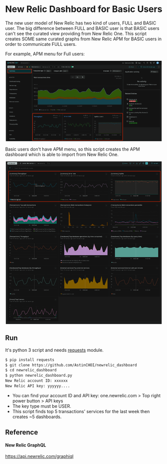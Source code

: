 # New Relic Dashboard for Basic Users

The new user model of New Relic has two kind of users, FULL and BASIC user. The big difference between FULL and BASIC user is that BASIC users can't see the curated view providing from New Relic One. This script creates SOME same curated graphs from New Relic APM for BASIC users in order to communicate FULL users.

For example, APM menu for Full users:  
<p align="center">
<img src="https://raw.githubusercontent.com/AstinCHOI/_newrelic_resources/main/newrelic_dashboard_fulluser.png" alt="Full User" width="500"/>
</p>

Basic users don't have APM menu, so this script creates the APM dashboard which is able to import from New Relic One.
<p align="center">
<img src="https://raw.githubusercontent.com/AstinCHOI/_newrelic_resources/main/newrelic_dashboard_basicuser.png" alt="Basic User" width="500"/>
</p>


## Run
It's python 3 script and needs [requests](https://pypi.org/project/requests/) module.
```bash
$ pip install requests
$ git clone https://github.com/AstinCHOI/newrelic_dashboard
$ cd newrelic_dashboard
$ python newrelic_dashboard.py
New Relic account ID: xxxxxx
New Relic API key: yyyyyy....
```
- You can find your account ID and API key: one.newrelic.com > Top right power button > API keys  
- The key type must be USER.
- This script finds top 5 transactions' services for the last week then creates ~5 dashboards.


## Reference
#### New Relic GraphQL
https://api.newrelic.com/graphiql

